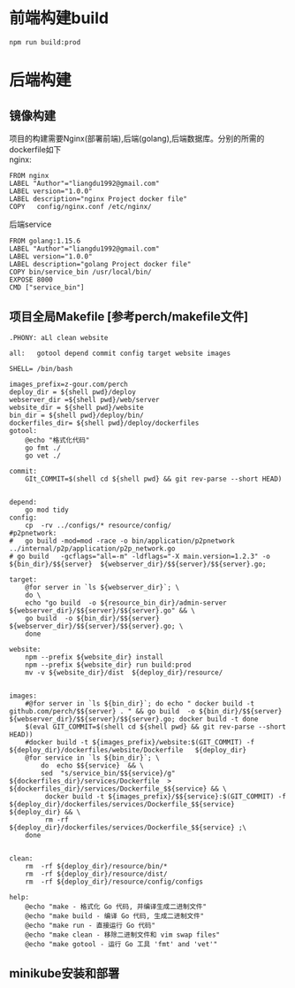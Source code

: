 # 前端构建build

```npm run build:prod```

# 后端构建

## 镜像构建
项目的构建需要Nginx(部署前端),后端(golang),后端数据库。分别的所需的dockerfile如下  
nginx:
```
FROM nginx
LABEL "Author"="liangdu1992@gmail.com"
LABEL version="1.0.0"
LABEL description="nginx Project docker file"
COPY   config/nginx.conf /etc/nginx/
```

后端service  
```
FROM golang:1.15.6
LABEL "Author"="liangdu1992@gmail.com"
LABEL version="1.0.0"
LABEL description="golang Project docker file"
COPY bin/service_bin /usr/local/bin/
EXPOSE 8000
CMD ["service_bin"]
```


## 项目全局Makefile [参考perch/makefile文件]

```
.PHONY: aLl clean website

all:   gotool depend commit config target website images

SHELL= /bin/bash

images_prefix=z-gour.com/perch
deploy_dir = ${shell pwd}/deploy
webserver_dir =${shell pwd}/web/server
website_dir = ${shell pwd}/website
bin_dir = ${shell pwd}/deploy/bin/
dockerfiles_dir= ${shell pwd}/deploy/dockerfiles
gotool:
	@echo "格式化代码"
	go fmt ./
	go vet ./

commit:
	GIt_COMMIT=$(shell cd ${shell pwd} && git rev-parse --short HEAD)


depend:
	go mod tidy
config:
	cp  -rv ../configs/* resource/config/
#p2pnetwork:
#	go build -mod=mod -race -o bin/application/p2pnetwork ../internal/p2p/application/p2p_network.go
# go build   -gcflags="all=-m" -ldflags="-X main.version=1.2.3" -o ${bin_dir}/$${server}  ${webserver_dir}/$${server}/$${server}.go;

target:
	@for server in `ls ${webserver_dir}`; \
	do \
	echo "go build  -o ${resource_bin_dir}/admin-server  ${webserver_dir}/$${server}/$${server}.go" && \
	go build  -o ${bin_dir}/$${server}  ${webserver_dir}/$${server}/$${server}.go; \
	done

website:
	npm --prefix ${website_dir} install 
	npm --prefix ${website_dir} run build:prod
	mv -v ${website_dir}/dist  ${deploy_dir}/resource/
	

images:
	#@for server in `ls ${bin_dir}`; do echo " docker build -t github.com/perch/$${server} . " && go build  -o ${bin_dir}/$${server}  ${webserver_dir}/$${server}/$${server}.go; docker build -t done
	$(eval GIT_COMMIT=$(shell cd ${shell pwd} && git rev-parse --short HEAD))
	#docker build -t ${images_prefix}/website:$(GIT_COMMIT) -f ${deploy_dir}/dockerfiles/website/Dockerfile   ${deploy_dir}
	@for service in `ls ${bin_dir}`; \
		do  echo $${service}  && \
		sed  "s/service_bin/$${service}/g" ${dockerfiles_dir}/services/Dockerfile  > ${dockerfiles_dir}/services/Dockerfile_$${service} && \
		 docker build -t ${images_prefix}/$${service}:$(GIT_COMMIT) -f ${deploy_dir}/dockerfiles/services/Dockerfile_$${service} ${deploy_dir} && \
		 rm -rf ${deploy_dir}/dockerfiles/services/Dockerfile_$${service} ;\
	done


clean:
	rm  -rf ${deploy_dir}/resource/bin/*
	rm  -rf ${deploy_dir}/resource/dist/
	rm  -rf ${deploy_dir}/resource/config/configs

help:
	@echo "make - 格式化 Go 代码, 并编译生成二进制文件"
	@echo "make build - 编译 Go 代码, 生成二进制文件"
	@echo "make run - 直接运行 Go 代码"
	@echo "make clean - 移除二进制文件和 vim swap files"
	@echo "make gotool - 运行 Go 工具 'fmt' and 'vet'"

```

## minikube安装和部署

## 